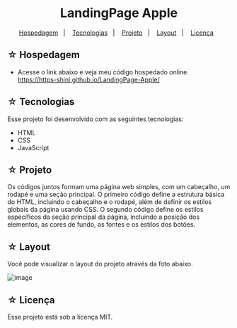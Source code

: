 <h1 align="center">LandingPage Apple</h1>

<p align="center">
  <a href="#-hospedagem">Hospedagem</a>&nbsp;&nbsp;&nbsp;|&nbsp;&nbsp;&nbsp;
  <a href="#-tecnologias">Tecnologias</a>&nbsp;&nbsp;&nbsp;|&nbsp;&nbsp;&nbsp;
  <a href="#-projeto">Projeto</a>&nbsp;&nbsp;&nbsp;|&nbsp;&nbsp;&nbsp;
  <a href="#-layout">Layout</a>&nbsp;&nbsp;&nbsp;|&nbsp;&nbsp;&nbsp;
  <a href="#-licença">Licença</a>&nbsp;&nbsp;&nbsp;
</p>

## ☆ Hospedagem

- Acesse o link abaixo e veja meu código hospedado online.<br>
https://https-shini.github.io/LandingPage-Apple/

## ☆ Tecnologias

Esse projeto foi desenvolvido com as seguintes tecnologias:
- HTML
- CSS
- JavaScript

## ☆ Projeto

Os códigos juntos formam uma página web simples, com um cabeçalho, um rodapé e uma seção principal. O primeiro código define a estrutura básica do HTML, incluindo o cabeçalho e o rodapé, além de definir os estilos globais da página usando CSS. O segundo código define os estilos específicos da seção principal da página, incluindo a posição dos elementos, as cores de fundo, as fontes e os estilos dos botões.

## ☆ Layout

Você pode visualizar o layout do projeto através da foto abaixo.<br>

![image](https://user-images.githubusercontent.com/100307080/229320467-194d3227-dc7c-4b31-8ed3-d3be3dcd3e40.png)

## ☆ Licença

Esse projeto está sob a licença MIT.
